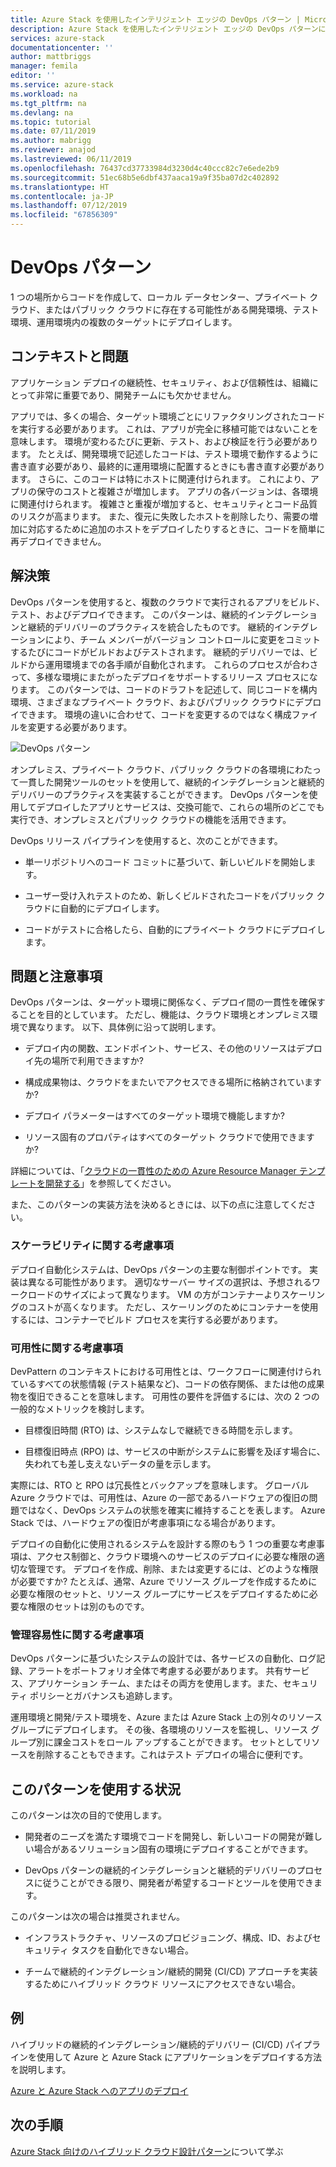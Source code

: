 ```yaml
---
title: Azure Stack を使用したインテリジェント エッジの DevOps パターン | Microsoft Docs
description: Azure Stack を使用したインテリジェント エッジの DevOps パターンについて説明します
services: azure-stack
documentationcenter: ''
author: mattbriggs
manager: femila
editor: ''
ms.service: azure-stack
ms.workload: na
ms.tgt_pltfrm: na
ms.devlang: na
ms.topic: tutorial
ms.date: 07/11/2019
ms.author: mabrigg
ms.reviewer: anajod
ms.lastreviewed: 06/11/2019
ms.openlocfilehash: 76437cd37733984d3230d4c40ccc82c7e6ede2b9
ms.sourcegitcommit: 51ec68b5e6dbf437aaca19a9f35ba07d2c402892
ms.translationtype: HT
ms.contentlocale: ja-JP
ms.lasthandoff: 07/12/2019
ms.locfileid: "67856309"
---
```

# <a name="devops-pattern"></a>DevOps パターン

1 つの場所からコードを作成して、ローカル データセンター、プライベート クラウド、またはパブリック クラウドに存在する可能性がある開発環境、テスト環境、運用環境内の複数のターゲットにデプロイします。

## <a name="context-and-problem"></a>コンテキストと問題

アプリケーション デプロイの継続性、セキュリティ、および信頼性は、組織にとって非常に重要であり、開発チームにも欠かせません。

アプリでは、多くの場合、ターゲット環境ごとにリファクタリングされたコードを実行する必要があります。 これは、アプリが完全に移植可能ではないことを意味します。 環境が変わるたびに更新、テスト、および検証を行う必要があります。 たとえば、開発環境で記述したコードは、テスト環境で動作するように書き直す必要があり、最終的に運用環境に配置するときにも書き直す必要があります。 さらに、このコードは特にホストに関連付けられます。 これにより、アプリの保守のコストと複雑さが増加します。 アプリの各バージョンは、各環境に関連付けられます。 複雑さと重複が増加すると、セキュリティとコード品質のリスクが高まります。 また、復元に失敗したホストを削除したり、需要の増加に対応するために追加のホストをデプロイしたりするときに、コードを簡単に再デプロイできません。

## <a name="solution"></a>解決策

DevOps パターンを使用すると、複数のクラウドで実行されるアプリをビルド、テスト、およびデプロイできます。 このパターンは、継続的インテグレーションと継続的デリバリーのプラクティスを統合したものです。 継続的インテグレーションにより、チーム メンバーがバージョン コントロールに変更をコミットするたびにコードがビルドおよびテストされます。 継続的デリバリーでは、ビルドから運用環境までの各手順が自動化されます。 これらのプロセスが合わさって、多様な環境にまたがったデプロイをサポートするリリース プロセスになります。 このパターンでは、コードのドラフトを記述して、同じコードを構内環境、さまざまなプライベート クラウド、およびパブリック クラウドにデプロイできます。 環境の違いに合わせて、コードを変更するのではなく構成ファイルを変更する必要があります。

![DevOps パターン](media/azure-stack-edge-pattern-hybrid-ci-cd/hybrid-ci-cd.png)

オンプレミス、プライベート クラウド、パブリック クラウドの各環境にわたって一貫した開発ツールのセットを使用して、継続的インテグレーションと継続的デリバリーのプラクティスを実装することができます。 DevOps パターンを使用してデプロイしたアプリとサービスは、交換可能で、これらの場所のどこでも実行でき、オンプレミスとパブリック クラウドの機能を活用できます。

DevOps リリース パイプラインを使用すると、次のことができます。

-   単一リポジトリへのコード コミットに基づいて、新しいビルドを開始します。

-   ユーザー受け入れテストのため、新しくビルドされたコードをパブリック クラウドに自動的にデプロイします。

-   コードがテストに合格したら、自動的にプライベート クラウドにデプロイします。

## <a name="issues-and-considerations"></a>問題と注意事項

DevOps パターンは、ターゲット環境に関係なく、デプロイ間の一貫性を確保することを目的としています。 ただし、機能は、クラウド環境とオンプレミス環境で異なります。 以下、具体例に沿って説明します。

-   デプロイ内の関数、エンドポイント、サービス、その他のリソースはデプロイ先の場所で利用できますか?

-   構成成果物は、クラウドをまたいでアクセスできる場所に格納されていますか?

-   デプロイ パラメーターはすべてのターゲット環境で機能しますか?

-   リソース固有のプロパティはすべてのターゲット クラウドで使用できますか?

詳細については、「[クラウドの一貫性のための Azure Resource Manager テンプレートを開発する](https://docs.microsoft.com/azure/azure-resource-manager/templates-cloud-consistency)」を参照してください。

また、このパターンの実装方法を決めるときには、以下の点に注意してください。

### <a name="scalability-considerations"></a>スケーラビリティに関する考慮事項

デプロイ自動化システムは、DevOps パターンの主要な制御ポイントです。 実装は異なる可能性があります。 適切なサーバー サイズの選択は、予想されるワークロードのサイズによって異なります。 VM の方がコンテナーよりスケーリングのコストが高くなります。 ただし、スケーリングのためにコンテナーを使用するには、コンテナーでビルド プロセスを実行する必要があります。

### <a name="availability-considerations"></a>可用性に関する考慮事項

DevPattern のコンテキストにおける可用性とは、ワークフローに関連付けられているすべての状態情報 (テスト結果など)、コードの依存関係、または他の成果物を復旧できることを意味します。 可用性の要件を評価するには、次の 2 つの一般的なメトリックを検討します。

-   目標復旧時間 (RTO) は、システムなしで継続できる時間を示します。

-   目標復旧時点 (RPO) は、サービスの中断がシステムに影響を及ぼす場合に、失われても差し支えないデータの量を示します。

実際には、RTO と RPO は冗長性とバックアップを意味します。 グローバル Azure クラウドでは、可用性は、Azure の一部であるハードウェアの復旧の問題ではなく、DevOps システムの状態を確実に維持することを表します。 Azure Stack では、ハードウェアの復旧が考慮事項になる場合があります。

デプロイの自動化に使用されるシステムを設計する際のもう 1 つの重要な考慮事項は、アクセス制御と、クラウド環境へのサービスのデプロイに必要な権限の適切な管理です。 デプロイを作成、削除、または変更するには、どのような権限が必要ですか? たとえば、通常、Azure でリソース グループを作成するために必要な権限のセットと、リソース グループにサービスをデプロイするために必要な権限のセットは別のものです。

### <a name="manageability-considerations"></a>管理容易性に関する考慮事項

DevOps パターンに基づいたシステムの設計では、各サービスの自動化、ログ記録、アラートをポートフォリオ全体で考慮する必要があります。 共有サービス、アプリケーション チーム、またはその両方を使用します。また、セキュリティ ポリシーとガバナンスも追跡します。

運用環境と開発/テスト環境を、Azure または Azure Stack 上の別々のリソース グループにデプロイします。 その後、各環境のリソースを監視し、リソース グループ別に課金コストをロール アップすることができます。 セットとしてリソースを削除することもできます。これはテスト デプロイの場合に便利です。

## <a name="when-to-use-this-pattern"></a>このパターンを使用する状況

このパターンは次の目的で使用します。

-   開発者のニーズを満たす環境でコードを開発し、新しいコードの開発が難しい場合があるソリューション固有の環境にデプロイすることができます。

-   DevOps パターンの継続的インテグレーションと継続的デリバリーのプロセスに従うことができる限り、開発者が希望するコードとツールを使用できます。

このパターンは次の場合は推奨されません。

-   インフラストラクチャ、リソースのプロビジョニング、構成、ID、およびセキュリティ タスクを自動化できない場合。

-   チームで継続的インテグレーション/継続的開発 (CI/CD) アプローチを実装するためにハイブリッド クラウド リソースにアクセスできない場合。

## <a name="example"></a>例

ハイブリッドの継続的インテグレーション/継続的デリバリー (CI/CD) パイプラインを使用して Azure と Azure Stack にアプリケーションをデプロイする方法を説明します。

[Azure と Azure Stack へのアプリのデプロイ](https://docs.microsoft.com/azure/azure-stack/user/azure-stack-solution-pipeline)

## <a name="next-steps"></a>次の手順

[Azure Stack 向けのハイブリッド クラウド設計パターン](azure-stack-edge-pattern-overview.md)について学ぶ
